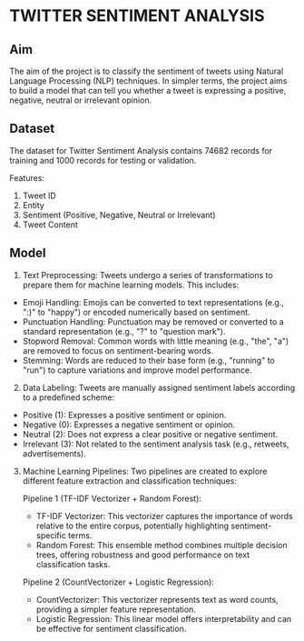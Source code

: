 # TWITTER SENTIMENT ANALYSIS

## Aim
The aim of the project is to classify the sentiment of tweets using Natural Language Processing (NLP) techniques. In simpler terms, the project aims to build a model that can tell you whether a tweet is expressing a positive, negative, neutral or irrelevant opinion.

## Dataset
The dataset for Twitter Sentiment Analysis contains 74682 records for training and 1000 records for testing or validation.

Features:

1. Tweet ID 
2. Entity
3. Sentiment (Positive, Negative, Neutral or Irrelevant)	
4. Tweet Content	


## Model
1. Text Preprocessing: Tweets undergo a series of transformations to prepare them for machine learning models. This includes:

  - Emoji Handling: Emojis can be converted to text representations (e.g., ":)" to "happy") or encoded numerically based on sentiment.
  - Punctuation Handling: Punctuation may be removed or converted to a standard representation (e.g., "?" to "question mark").
  - Stopword Removal: Common words with little meaning (e.g., "the", "a") are removed to focus on sentiment-bearing words.
  - Stemming: Words are reduced to their base form (e.g., "running" to "run") to capture variations and improve model performance.

2. Data Labeling: Tweets are manually assigned sentiment labels according to a predefined scheme:

  - Positive (1): Expresses a positive sentiment or opinion.
  - Negative (0): Expresses a negative sentiment or opinion.
  - Neutral (2): Does not express a clear positive or negative sentiment.
  - Irrelevant (3): Not related to the sentiment analysis task (e.g., retweets, advertisements).

3. Machine Learning Pipelines: Two pipelines are created to explore different feature extraction and classification techniques:

     Pipeline 1 (TF-IDF Vectorizer + Random Forest):
    - TF-IDF Vectorizer: This vectorizer captures the importance of words relative to the entire corpus, potentially highlighting sentiment-specific terms.
    - Random Forest: This ensemble method combines multiple decision trees, offering robustness and good performance on text classification tasks.

     Pipeline 2 (CountVectorizer + Logistic Regression):
    - CountVectorizer: This vectorizer represents text as word counts, providing a simpler feature representation.
    - Logistic Regression: This linear model offers interpretability and can be effective for sentiment classification.
